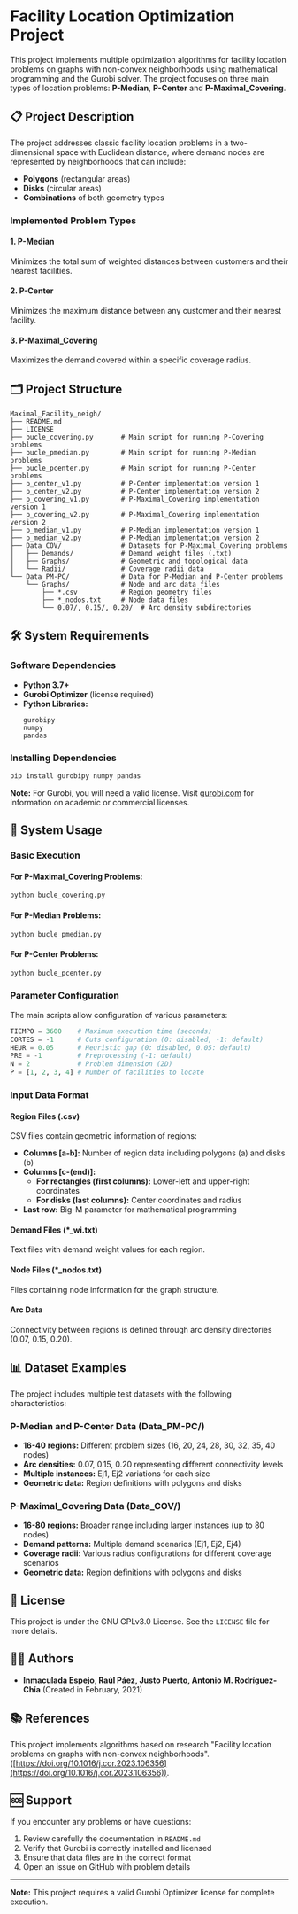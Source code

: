 # Facility Location Optimization Project

This project implements multiple optimization algorithms for facility location problems on graphs with non-convex neighborhoods using mathematical programming and the Gurobi solver. The project focuses on three main types of location problems: **P-Median**, **P-Center** and **P-Maximal_Covering**.

## 📋 Project Description

The project addresses classic facility location problems in a two-dimensional space with Euclidean distance, where demand nodes are represented by neighborhoods that can include:

- **Polygons** (rectangular areas)
- **Disks** (circular areas)
- **Combinations** of both geometry types

### Implemented Problem Types

#### 1. **P-Median**

Minimizes the total sum of weighted distances between customers and their nearest facilities.

#### 2. **P-Center**

Minimizes the maximum distance between any customer and their nearest facility.

#### 3. **P-Maximal_Covering**

Maximizes the demand covered within a specific coverage radius.

## 🗂️ Project Structure

```
Maximal_Facility_neigh/
├── README.md
├── LICENSE
├── bucle_covering.py       # Main script for running P-Covering problems
├── bucle_pmedian.py        # Main script for running P-Median problems
├── bucle_pcenter.py        # Main script for running P-Center problems
├── p_center_v1.py          # P-Center implementation version 1
├── p_center_v2.py          # P-Center implementation version 2
├── p_covering_v1.py        # P-Maximal_Covering implementation version 1
├── p_covering_v2.py        # P-Maximal_Covering implementation version 2
├── p_median_v1.py          # P-Median implementation version 1
├── p_median_v2.py          # P-Median implementation version 2
├── Data_COV/               # Datasets for P-Maximal_Covering problems
│   ├── Demands/            # Demand weight files (.txt)
│   ├── Graphs/             # Geometric and topological data
│   └── Radii/              # Coverage radii data
└── Data_PM-PC/             # Data for P-Median and P-Center problems
    └── Graphs/             # Node and arc data files
        ├── *.csv           # Region geometry files
        ├── *_nodos.txt     # Node data files
        └── 0.07/, 0.15/, 0.20/  # Arc density subdirectories
```

## 🛠️ System Requirements

### Software Dependencies

- **Python 3.7+**
- **Gurobi Optimizer** (license required)
- **Python Libraries:**
  ```
  gurobipy
  numpy
  pandas
  ```

### Installing Dependencies

```bash
pip install gurobipy numpy pandas
```

**Note:** For Gurobi, you will need a valid license. Visit [gurobi.com](https://www.gurobi.com) for information on academic or commercial licenses.

## 🚀 System Usage

### Basic Execution

#### For P-Maximal_Covering Problems:

```bash
python bucle_covering.py
```

#### For P-Median Problems:

```bash
python bucle_pmedian.py
```

#### For P-Center Problems:

```bash
python bucle_pcenter.py
```

### Parameter Configuration

The main scripts allow configuration of various parameters:

```python
TIEMPO = 3600    # Maximum execution time (seconds)
CORTES = -1      # Cuts configuration (0: disabled, -1: default)
HEUR = 0.05      # Heuristic gap (0: disabled, 0.05: default)
PRE = -1         # Preprocessing (-1: default)
N = 2            # Problem dimension (2D)
P = [1, 2, 3, 4] # Number of facilities to locate
```

### Input Data Format

#### Region Files (.csv)

CSV files contain geometric information of regions:

- **Columns [a-b]:** Number of region data including polygons (a) and disks (b)
- **Columns [c-(end)]:**
  - **For rectangles (first columns):** Lower-left and upper-right coordinates
  - **For disks (last columns):** Center coordinates and radius
- **Last row:** Big-M parameter for mathematical programming

#### Demand Files (*_wi.txt)

Text files with demand weight values for each region.

#### Node Files (*_nodos.txt)

Files containing node information for the graph structure.

#### Arc Data

Connectivity between regions is defined through arc density directories (0.07, 0.15, 0.20).

## 📊 Dataset Examples

The project includes multiple test datasets with the following characteristics:

### P-Median and P-Center Data (Data_PM-PC/)

- **16-40 regions:** Different problem sizes (16, 20, 24, 28, 30, 32, 35, 40 nodes)
- **Arc densities:** 0.07, 0.15, 0.20 representing different connectivity levels
- **Multiple instances:** Ej1, Ej2 variations for each size
- **Geometric data:** Region definitions with polygons and disks

### P-Maximal_Covering Data (Data_COV/)

- **16-80 regions:** Broader range including larger instances (up to 80 nodes)
- **Demand patterns:** Multiple demand scenarios (Ej1, Ej2, Ej4)
- **Coverage radii:** Various radius configurations for different coverage scenarios
- **Geometric data:** Region definitions with polygons and disks

## 📝 License

This project is under the GNU GPLv3.0 License. See the `LICENSE` file for more details.

## 👨‍💻 Authors

- **Inmaculada Espejo, Raúl Páez, Justo Puerto, Antonio M. Rodríguez-Chía** (Created in February, 2021)

## 📚 References

This project implements algorithms based on research "Facility location problems on graphs with non-convex neighborhoods". ([https://doi.org/10.1016/j.cor.2023.106356](https://doi.org/10.1016/j.cor.2023.106356)).

## 🆘 Support

If you encounter any problems or have questions:

1. Review carefully the documentation in `README.md`
2. Verify that Gurobi is correctly installed and licensed
3. Ensure that data files are in the correct format
4. Open an issue on GitHub with problem details

---

**Note:** This project requires a valid Gurobi Optimizer license for complete execution.
